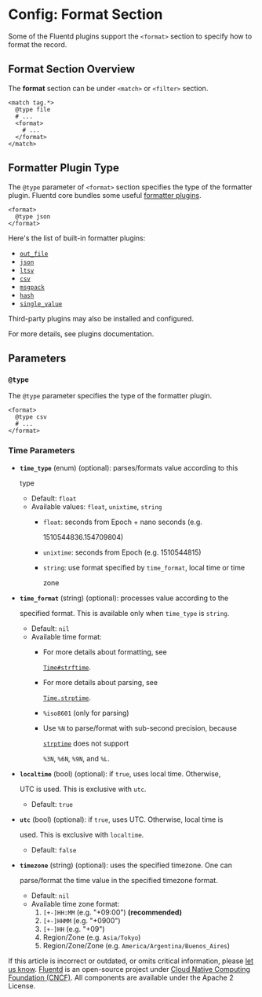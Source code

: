 # Config: Format Section

Some of the Fluentd plugins support the `<format>` section to specify how to format the record.

## Format Section Overview

The **format** section can be under `<match>` or `<filter>` section.

```text
<match tag.*>
  @type file
  # ...
  <format>
    # ...
  </format>
</match>
```

## Formatter Plugin Type

The `@type` parameter of `<format>` section specifies the type of the formatter plugin. Fluentd core bundles some useful [formatter plugins](../formatter/).

```text
<format>
  @type json
</format>
```

Here's the list of built-in formatter plugins:

* [`out_file`](../formatter/out_file.md)
* [`json`](../formatter/json.md)
* [`ltsv`](../formatter/ltsv.md)
* [`csv`](../formatter/csv.md)
* [`msgpack`](../formatter/msgpack.md)
* [`hash`](../formatter/hash.md)
* [`single_value`](../formatter/single_value.md)

Third-party plugins may also be installed and configured.

For more details, see plugins documentation.

## Parameters

### `@type`

The `@type` parameter specifies the type of the formatter plugin.

```text
<format>
  @type csv
  # ...
</format>
```

### Time Parameters

* **`time_type`** \(enum\) \(optional\): parses/formats value according to this

  type

  * Default: `float`
  * Available values: `float`, `unixtime`, `string`
    * `float`: seconds from Epoch + nano seconds \(e.g.

      1510544836.154709804\)

    * `unixtime`: seconds from Epoch \(e.g. 1510544815\)
    * `string`: use format specified by `time_format`, local time or time

      zone

* **`time_format`** \(string\) \(optional\): processes value according to the

  specified format. This is available only when `time_type` is `string`.

  * Default: `nil`
  * Available time format:
    * For more details about formatting, see

      [`Time#strftime`](https://docs.ruby-lang.org/en/2.4.0/Time.html#method-i-strftime).

    * For more details about parsing, see

      [`Time.strptime`](https://docs.ruby-lang.org/en/2.4.0/Time.html#method-c-strptime).

    * `%iso8601` \(only for parsing\)
    * Use `%N` to parse/format with sub-second precision, because

      [`strptime`](https://github.com/nurse/strptime) does not support

      `%3N`, `%6N`, `%9N`, and `%L`.

* **`localtime`** \(bool\) \(optional\): if `true`, uses local time. Otherwise,

  UTC is used. This is exclusive with `utc`.

  * Default: `true`

* **`utc`** \(bool\) \(optional\): if `true`, uses UTC. Otherwise, local time is

  used. This is exclusive with `localtime`.

  * Default: `false`

* **`timezone`** \(string\) \(optional\): uses the specified timezone. One can

  parse/format the time value in the specified timezone format.

  * Default: `nil`
  * Available time zone format:
    1. `[+-]HH:MM` \(e.g. "+09:00"\) **\(recommended\)**
    2. `[+-]HHMM` \(e.g. "+0900"\)
    3. `[+-]HH` \(e.g. "+09"\)
    4. Region/Zone \(e.g. `Asia/Tokyo`\)
    5. Region/Zone/Zone \(e.g. `America/Argentina/Buenos_Aires`\)

If this article is incorrect or outdated, or omits critical information, please [let us know](https://github.com/fluent/fluentd-docs-gitbook/issues?state=open). [Fluentd](http://www.fluentd.org/) is an open-source project under [Cloud Native Computing Foundation \(CNCF\)](https://cncf.io/). All components are available under the Apache 2 License.

